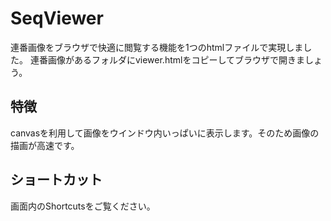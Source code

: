 SeqViewer
====

連番画像をブラウザで快適に閲覧する機能を1つのhtmlファイルで実現しました。
連番画像があるフォルダにviewer.htmlをコピーしてブラウザで開きましょう。

特徴
----
canvasを利用して画像をウインドウ内いっぱいに表示します。そのため画像の描画が高速です。

ショートカット
----
画面内のShortcutsをご覧ください。

<!--
ユースケース
----
例えば画像への索引をMarkdownで記述します。
```Markdown
阿笠博士が回転
====

[0](agasa-viewer.html#0)
----
初期状態

[90](agasa-viewer.html#2)
----

```

MarkdownファイルはMarkdown対応のビューア[^1]を入れたブラウザで開くとhtmlの様に閲覧できます。
リンクをクリックするとその画像の閲覧画面が表示されます。

[^1]: Firefoxであれば [Markdown Viewer](https://github.com/Thiht/markdown-viewer) などがあります
-->